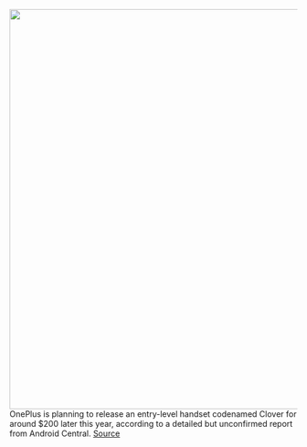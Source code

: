 <img src='https://cdn.vox-cdn.com/thumbor/946BfBsb5jwBGzi-UZS-wt8miV0=/0x0:2040x1360/1200x800/filters:focal(857x517:1183x843)/cdn.vox-cdn.com/uploads/chorus_image/image/67308123/vpavic_4112_20200721_0052.0.jpg' width='700px' /><br/>
OnePlus is planning to release an entry-level handset codenamed Clover for around $200 later this year, according to a detailed but unconfirmed report from Android Central.
<a href='https://www.theverge.com/2020/8/28/21405235/oneplus-clover-handset-leak-specs-entry-level-launch-price'> Source <a/>
